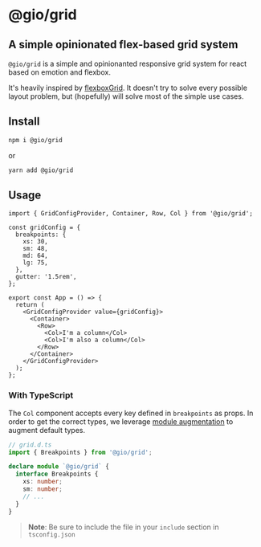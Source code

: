 # @gio/grid

## A simple opinionated flex-based grid system

`@gio/grid` is a simple and opinionanted responsive grid system for react based on emotion and flexbox.

It's heavily inspired by [flexboxGrid](https://github.com/kristoferjoseph/flexboxgrid).
It doesn't try to solve every possible layout problem, but (hopefully) will solve most of the simple use cases.

## Install

```bash
npm i @gio/grid
```

or

```bash
yarn add @gio/grid
```

## Usage

```tsx
import { GridConfigProvider, Container, Row, Col } from '@gio/grid';

const gridConfig = {
  breakpoints: {
    xs: 30,
    sm: 48,
    md: 64,
    lg: 75,
  },
  gutter: '1.5rem',
};

export const App = () => {
  return (
    <GridConfigProvider value={gridConfig}>
      <Container>
        <Row>
          <Col>I'm a column</Col>
          <Col>I'm also a column</Col>
        </Row>
      </Container>
    </GridConfigProvider>
  );
};
```

### With TypeScript

The `Col` component accepts every key defined in `breakpoints` as props.
In order to get the correct types, we leverage [module augmentation](https://www.typescriptlang.org/docs/handbook/declaration-merging.html#module-augmentation) to augment default types.

```ts
// grid.d.ts
import { Breakpoints } from '@gio/grid';

declare module `@gio/grid` {
  interface Breakpoints {
    xs: number;
    sm: number;
    // ...
  }
}
```

> **Note**: Be sure to include the file in your `include` section in `tsconfig.json`
